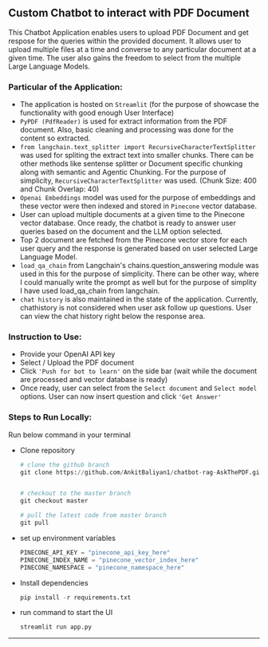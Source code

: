## Custom Chatbot to interact with PDF Document


This Chatbot Application enables users to upload PDF Document and get respose for the queries within the provided document. It allows user to upload multiple files at a time and converse to any particular document at a given time. The user also gains the freedom to select from the multiple Large Language Models. 


### Particular of the Application:
- The application is hosted on ```Streamlit``` (for the purpose of showcase the functionality with good enough User Interface)
- ```PyPDF (PdfReader)``` is used for extract information from the PDF document. Also, basic cleaning and processing was done for the content so extracted.
- ```from langchain.text_splitter import RecursiveCharacterTextSplitter``` was used for spliting the extract text into smaller chunks. There can be other methods like sentense splitter or Document specific chunking along with semantic and Agentic Chunking. For the purpose of simplicity, ```RecursiveCharacterTextSplitter``` was used. (Chunk Size: 400 and Chunk Overlap: 40)
- ```Openai Embeddings``` model was used for the purpose of embeddings and these vector were then indexed and stored in ```Pinecone``` vector database.
- User can upload multiple documents at a given time to the Pinecone vector database. Once ready, the chatbot is ready to answer user queries based on the document and the LLM option selected.
- Top 2 document are fetched from the Pinecone vector store for each user query and the response is generated based on user selected Large Language Model. 
- ```load_qa_chain``` from Langchain's chains.question_answering module was used in this for the purpose of simplicity. There can be other way, where I could manually write the prompt as well but for the purpose of simplity I have used load_qa_chain from langchain. 
- ```chat history``` is also maintained in the state of the application. Currently, chathistory is not considered when user ask follow up questions. User can view the chat history right below the response area. 




### Instruction to Use: 
- Provide your OpenAI API key
- Select / Upload the PDF document 
- Click ```'Push for bot to learn'``` on the side bar (wait while the document are processed and vector database is ready)
- Once ready, user can select from the  ```Select document``` and ```Select model``` options. User can now insert question and click ```'Get Answer'```


### Steps to Run Locally:

Run below command in your terminal

- Clone repository

    ```python 
    # clone the github branch
    git clone https://github.com/AnkitBaliyan1/chatbot-rag-AskThePDF.git


    # checkout to the master branch 
    git checkout master

    # pull the latest code from master branch
    git pull 
    ```

- set up environment variables
    ``` python
    PINECONE_API_KEY = "pinecone_api_key_here"
    PINECONE_INDEX_NAME = "pinecone_vector_index_here"
    PINECONE_NAMESPACE = "pinecone_namespace_here"
    ```

- Install dependencies
    ``` python
    pip install -r requirements.txt
    ```

- run command to start the UI
    ``` python
    streamlit run app.py
    ```


---